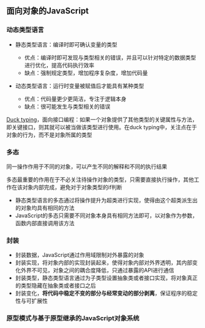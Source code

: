 ## 面向对象的JavaScript

### 动态类型语言

* 静态类型语言：编译时即可确认变量的类型

	* 优点：编译时即可发现与类型相关的错误，并且可以针对特定的数据类型进行优化，提高代码执行效率
	* 缺点：强制规定类型，增加程序复杂度，增加代码量

* 动态类型语言：运行时变量被赋值后才能具有某种类型

	* 优点：代码量更少更简洁，专注于逻辑本身
	* 缺点：很可能发生与类型相关的错误

[Duck typing](https://zh.wikipedia.org/wiki/%E9%B8%AD%E5%AD%90%E7%B1%BB%E5%9E%8B)，面向接口编程：如果一个对象提供了其他类型的关键属性与方法，即关键接口，则其就可以被当做该类型进行使用。在duck typing中，关注点在于对象的行为，而不是对象所属的类型

### 多态

同一操作作用于不同的对象，可以产生不同的解释和不同的执行结果

多态最重要的作用在于不必关注待操作对象的类型，只需要直接执行操作，其他工作在该对象内部完成，避免对于对象类型的if判断

* 静态类型语言的多态通过将操作提升为超类进行实现，使得由这个超类派生出的对象均具有相同的方法
* JavaScript的多态只需要不同对象本身具有相同方法即可，以对象作为参数，函数内部直接调用该方法

### 封装

* 封装数据，JavaScript通过作用域限制对外暴露的对象
* 封装实现，将对象内部的实现封装起来，使得对象内部对外界透明，其内部变化外界不可见，对象之间的耦合度降低，只通过暴露的API进行通信
* 封装类型，静态类型语言通过为子类型设置抽象类或者接口实现，将对象真正的类型隐藏在抽象类或者接口之后
* 封装变化，**将代码中稳定不变的部分与经常变动的部分剥离**，保证程序的稳定性与可扩展性

### 原型模式与基于原型继承的JavaScript对象系统